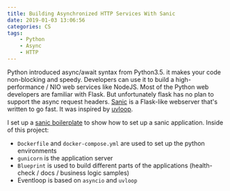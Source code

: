 ```yaml
---
title: Building Asynchronized HTTP Services With Sanic
date: 2019-01-03 13:06:56
categories: CS
tags:
    - Python
    - Async
    - HTTP
---
```


Python introduced async/await syntax from Python3.5. it makes your code non-blocking and speedy. Developers can use it to build a high-performance / NIO web services like NodeJS. Most of the Python web developers are familiar with Flask. But unfortunately flask has no plan to support the async request headers. [Sanic](https://sanicframework.org/) is a Flask-like webserver that's written to go fast. It was inspired by [uvloop](https://magic.io/blog/uvloop-blazing-fast-python-networking/). 


I set up a [sanic boilerplate](https://github.com/blessdyb/sanicboilerplate) to show how to set up a sanic application. Inside of this project:

* `Dockerfile` and `docker-compose.yml` are used to set up the python environments
* `gunicorn` is the application server
* `Blueprint` is used to build different parts of the applications (health-check / docs / business logic samples)
* Eventloop is based on `asyncio` and `uvloop`









